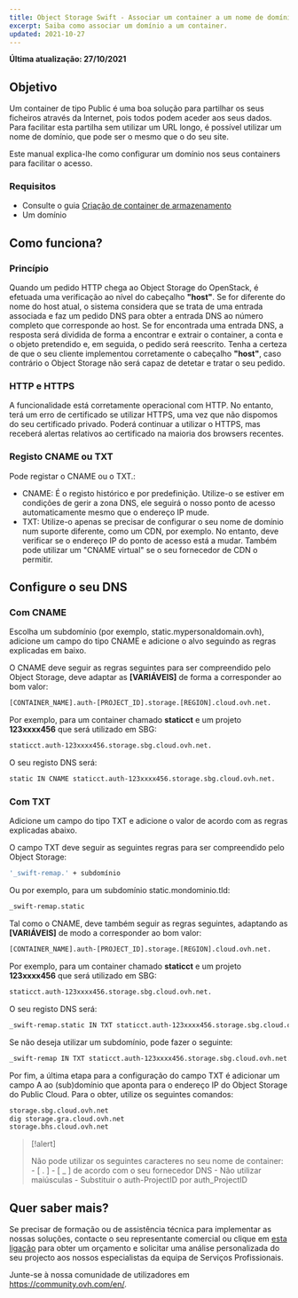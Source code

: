 ```yaml
---
title: Object Storage Swift - Associar um container a um nome de domínio
excerpt: Saiba como associar um domínio a um container.
updated: 2021-10-27
---
```


**Última atualização: 27/10/2021**

## Objetivo

Um container de tipo Public é uma boa solução para partilhar os seus ficheiros através da Internet, pois todos podem aceder aos seus dados. Para facilitar esta partilha sem utilizar um URL longo, é possível utilizar um nome de domínio, que pode ser o mesmo que o do seu site.

Este manual explica-lhe como configurar um domínio nos seus containers para facilitar o acesso.


### Requisitos

- Consulte o guia [Criação de container de armazenamento](/pages/cloud/storage/object_storage/pcs_create_container)
- Um domínio

## Como funciona?

### Princípio 
Quando um pedido HTTP chega ao Object Storage do OpenStack, é efetuada uma verificação ao nível do cabeçalho **"host"**. Se for diferente do nome do host atual, o sistema considera que se trata de uma entrada associada e faz um pedido DNS para obter a entrada DNS ao número completo que corresponde ao host. Se for encontrada uma entrada DNS, a resposta será dividida de forma a encontrar e extrair o container, a conta e o objeto pretendido e, em seguida, o pedido será reescrito. Tenha a certeza de que o seu cliente implementou corretamente o cabeçalho **"host"**, caso contrário o Object Storage não será capaz de detetar e tratar o seu pedido.


### HTTP e HTTPS
A funcionalidade está corretamente operacional com HTTP. No entanto, terá um erro de certificado se utilizar HTTPS, uma vez que não dispomos do seu certificado privado. Poderá continuar a utilizar o HTTPS, mas receberá alertas relativos ao certificado na maioria dos browsers recentes.


### Registo CNAME ou TXT
Pode registar o CNAME ou o TXT.:

- CNAME: É o registo histórico e por predefinição. Utilize-o se estiver em condições de gerir a zona DNS, ele seguirá o nosso ponto de acesso automaticamente mesmo que o endereço IP mude.
- TXT: Utilize-o apenas se precisar de configurar o seu nome de domínio num suporte diferente, como um CDN, por exemplo. No entanto, deve verificar se o endereço IP do ponto de acesso está a mudar. Também pode utilizar um "CNAME virtual" se o seu fornecedor de CDN o permitir.


## Configure o seu DNS

### Com CNAME
Escolha um subdomínio (por exemplo, static.mypersonaldomain.ovh), adicione um campo do tipo CNAME e adicione o alvo seguindo as regras explicadas em baixo.

O CNAME deve seguir as regras seguintes para ser compreendido pelo Object Storage, deve adaptar as **\[VARIÁVEIS]** de forma a corresponder ao bom valor:


```bash
[CONTAINER_NAME].auth-[PROJECT_ID].storage.[REGION].cloud.ovh.net.
```

Por exemplo, para um container chamado **staticct** e um projeto **123xxxx456** que será utilizado em SBG:


```bash
staticct.auth-123xxxx456.storage.sbg.cloud.ovh.net.
```

O seu registo DNS será:


```bash
static IN CNAME staticct.auth-123xxxx456.storage.sbg.cloud.ovh.net.
```


### Com TXT
Adicione um campo do tipo TXT e adicione o valor de acordo com as regras explicadas abaixo.

O campo TXT deve seguir as seguintes regras para ser compreendido pelo Object Storage:


```bash
'_swift-remap.' + subdomínio
```

Ou por exemplo, para um subdomínio static.mondominio.tld:


```bash
_swift-remap.static
```

Tal como o CNAME, deve também seguir as regras seguintes, adaptando as **\[VARIÁVEIS]** de modo a corresponder ao bom valor:


```bash
[CONTAINER_NAME].auth-[PROJECT_ID].storage.[REGION].cloud.ovh.net.
```

Por exemplo, para um container chamado **staticct** e um projeto **123xxxx456** que será utilizado em SBG:


```bash
staticct.auth-123xxxx456.storage.sbg.cloud.ovh.net.
```

O seu registo DNS será:


```bash
_swift-remap.static IN TXT staticct.auth-123xxxx456.storage.sbg.cloud.ovh.net.
```

Se não deseja utilizar um subdomínio, pode fazer o seguinte:


```bash
_swift-remap IN TXT staticct.auth-123xxxx456.storage.sbg.cloud.ovh.net.
```

Por fim, a última etapa para a configuração do campo TXT é adicionar um campo A ao (sub)domínio que aponta para o endereço IP do Object Storage do Public Cloud. Para o obter, utilize os seguintes comandos:


```bash
storage.sbg.cloud.ovh.net
dig storage.gra.cloud.ovh.net
storage.bhs.cloud.ovh.net
```



> [!alert]
>
> Não pode utilizar os seguintes caracteres no seu nome de container:
> \- [ . ]
> \- [ _ ] de acordo com o seu fornecedor DNS
> \- Não utilizar maiúsculas
> \- Substituir o auth-ProjectID por auth_ProjectID
>

## Quer saber mais?

Se precisar de formação ou de assistência técnica para implementar as nossas soluções, contacte o seu representante comercial ou clique em [esta ligação](https://www.ovhcloud.com/pt/professional-services/) para obter um orçamento e solicitar uma análise personalizada do seu projecto aos nossos especialistas da equipa de Serviços Profissionais.

Junte-se à nossa comunidade de utilizadores em <https://community.ovh.com/en/>.